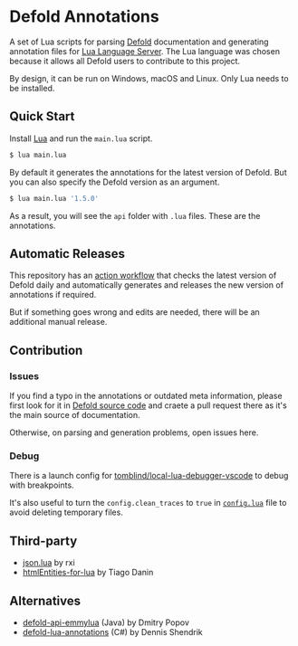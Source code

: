 # Defold Annotations

A set of Lua scripts for parsing [Defold](https://defold.com) documentation and generating annotation files for [Lua Language Server](https://github.com/LuaLS/lua-language-server). The Lua language was chosen because it allows all Defold users to contribute to this project.

By design, it can be run on Windows, macOS and Linux. Only Lua needs to be installed.

## Quick Start

Install [Lua](https://www.lua.org/) and run the `main.lua` script.

```sh
$ lua main.lua
```

By default it generates the annotations for the latest version of Defold. But you can also specify the Defold version as an argument.

```sh
$ lua main.lua '1.5.0'
```

As a result, you will see the `api` folder with `.lua` files. These are the annotations.

## Automatic Releases

This repository has an [action workflow](https://github.com/astrochili/defold-annotations/actions/workflows/release.yml) that checks the latest version of Defold daily and automatically generates and releases the new version of annotations if required.

But if something goes wrong and edits are needed, there will be an additional manual release.

## Contribution

### Issues

If you find a typo in the annotations or outdated meta information, please first look for it in [Defold source code](https://github.com/defold/defold/tree/master/engine) and craete a pull request there as it's the main source of documentation.

Otherwise, on parsing and generation problems, open issues here.

### Debug

There is a launch config for [tomblind/local-lua-debugger-vscode](https://github.com/tomblind/local-lua-debugger-vscode) to debug with breakpoints.

It's also useful to turn the `config.clean_traces` to `true` in [`config.lua`](https://github.com/astrochili/defold-annotations/blob/639fa58f60687f0a40e702bc56196d0c0c73b5d5/src/config.lua#L15) file to avoid deleting temporary files.

## Third-party

- [json.lua](https://github.com/rxi/json.lua) by rxi
- [htmlEntities-for-lua](https://github.com/TiagoDanin/htmlEntities-for-lua) by Tiago Danin

## Alternatives

- [defold-api-emmylua](https://github.com/d954mas/defold-api-emmylua/) (Java) by Dmitry Popov 
- [defold-lua-annotations](https://github.com/mikatuo/defold-lua-annotations/) (C#) by Dennis Shendrik